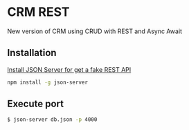 # CRM REST

New version of CRM using CRUD with REST and Async Await 

## Installation

[Install JSON Server for get a fake REST API](https://github.com/typicode/json-server/blob/master/README.md#json-server--)

```bash
npm install -g json-server
```

## Execute port

```bash
$ json-server db.json -p 4000
```

